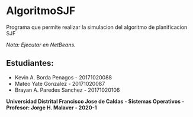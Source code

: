 # AlgoritmoSJF
 Programa que permite realizar la simulacion del algoritmo de planificacion SJF 

*Nota: Ejecutar en NetBeans.*

## Estudiantes:
- Kevin A. Borda Penagos - 20171020088
- Mateo Yate Gonzalez - 20171020087
- Brayan A. Paredes Sanchez - 20171020106

**Universidad Distrital Francisco Jose de Caldas - Sistemas Operativos - Profesor: Jorge H. Malaver - 2020-1**
